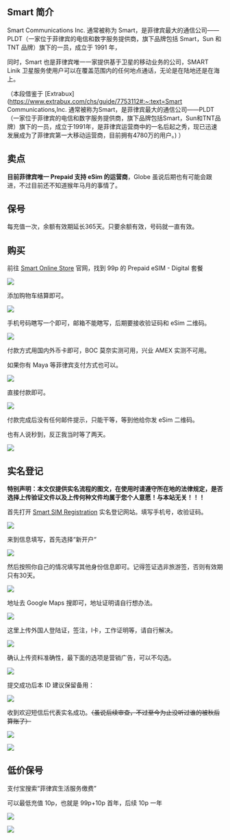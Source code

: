 ## Smart 简介

Smart Communications Inc. 通常被称为 Smart，是菲律宾最大的通信公司—— PLDT（一家位于菲律宾的电信和数字服务提供商，旗下品牌包括 Smart，Sun 和 TNT 品牌）旗下的一员，成立于 1991 年，

同时，Smart 也是菲律宾唯一一家提供基于卫星的移动业务的公司，SMART Linik 卫星服务使用户可以在覆盖范围内的任何地点通话，无论是在陆地还是在海上。

（本段借鉴于 [Extrabux](https://www.extrabux.com/chs/guide/7753112#:~:text=Smart Communications,Inc. 通常被称为Smart，是菲律宾最大的通信公司——PLDT（一家位于菲律宾的电信和数字服务提供商，旗下品牌包括Smart，Sun和TNT品牌）旗下的一员，成立于1991年，是菲律宾运营商中的一名后起之秀，现已迅速发展成为了菲律宾第一大移动运营商，目前拥有4780万的用户。) ）

## 卖点

**目前菲律宾唯一 Prepaid 支持 eSim 的运营商**，Globe 虽说后期也有可能会跟进，不过目前还不知道猴年马月的事情了。

## 保号

每充值一次，余额有效期延长365天。只要余额有效，号码就一直有效。

## 购买

前往 [Smart Online Store](https://store1.smart.com.ph/) 官网，找到 99p 的 Prepaid eSIM - Digital 套餐

![](https://i0.wp.com/s3-jp-ap-3.040407.xyz/oss/photos/msedge_7NlC6lqQlT.png)

添加购物车结算即可。

![](https://i0.wp.com/s3-jp-ap-3.040407.xyz/oss/photos/msedge_sODlNjqpaC.png)

手机号码瞎写一个即可，邮箱不能瞎写，后期要接收验证码和 eSim 二维码。

![](https://i0.wp.com/s3-jp-ap-3.040407.xyz/oss/photos/msedge_jInxFxlSYf.png)

付款方式用国内外币卡即可，BOC 莫奈实测可用，兴业 AMEX 实测不可用。

如果你有 Maya 等菲律宾支付方式也可以。

![](https://i0.wp.com/s3-jp-ap-3.040407.xyz/oss/photos/msedge_MAWjIRLX12.png)

直接付款即可。

![](https://i0.wp.com/s3-jp-ap-3.040407.xyz/oss/photos/msedge_qnEP3ftTha.png)

付款完成后没有任何邮件提示，只能干等，等到他给你发 eSim 二维码。

也有人说秒到，反正我当时等了两天。

![](https://i0.wp.com/s3-jp-ap-3.040407.xyz/oss/photos/Telegram_lZVaVmuTDV.png)

## 实名登记

**特别声明：本文仅提供实名流程的图文，在使用时请遵守所在地的法律规定，是否选择上传验证文件以及上传何种文件均属于您个人意愿！与本站无关！！！**


首先打开 [Smart SIM Registration](https://simreg.smart.com.ph/) 实名登记网站。填写手机号，收验证码。

![](https://i0.wp.com/s3-jp-ap-3.040407.xyz/oss/photos/msedge_fPw4NekNRp.png)

来到信息填写，首先选择“新开户“

![](https://i0.wp.com/s3-jp-ap-3.040407.xyz/oss/photos/chrome_cLse4vEobX.png)

然后按照你自己的情况填写其他身份信息即可。记得签证选非旅游签，否则有效期只有30天。

![](https://i0.wp.com/s3-jp-ap-3.040407.xyz/oss/photos/chrome_8AdIccybP0.png)

地址去 Google Maps 搜即可，地址证明请自行想办法。

![](https://i0.wp.com/s3-jp-ap-3.040407.xyz/oss/photos/chrome_9JBcFjp1N3.png)

这里上传外国人登陆证，签注，I卡，工作证明等，请自行解决。

![](https://i0.wp.com/s3-jp-ap-3.040407.xyz/oss/photos/chrome_MHL4RTaeCH.png)

确认上传资料准确性，最下面的选项是营销广告，可以不勾选。

![](https://i0.wp.com/s3-jp-ap-3.040407.xyz/oss/photos/firefox_NCEpVN94z4.png)

提交成功后本 ID 建议保留备用：

![](https://i0.wp.com/s3-jp-ap-3.040407.xyz/oss/photos/firefox_rpZXvQmk8S.png)

收到欢迎短信后代表实名成功。~~（虽说后续审查，不过至今为止没听过谁的被秋后算账了）~~

![](https://i0.wp.com/s3-jp-ap-3.040407.xyz/oss/photos/IMG_3553.PNG)

![](https://s3-jp-ap-3.040407.xyz/oss/photos/IMG_3555.PNG)

## 低价保号

支付宝搜索“菲律宾生活服务缴费”

可以最低充值 10p，也就是 99p+10p 首年，后续 10p 一年

![](https://i0.wp.com/s3-jp-ap-3.040407.xyz/oss/photos/photo_2023-11-04_10-09-03.jpg)

![](https://i0.wp.com/s3-jp-ap-3.040407.xyz/oss/photos/photo_2023-11-04_10-08-58.jpg)